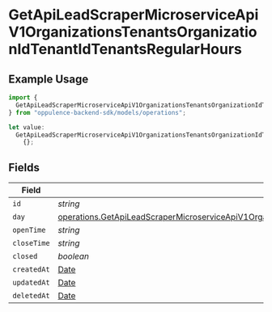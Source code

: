 # GetApiLeadScraperMicroserviceApiV1OrganizationsTenantsOrganizationIdTenantIdTenantsRegularHours

## Example Usage

```typescript
import {
  GetApiLeadScraperMicroserviceApiV1OrganizationsTenantsOrganizationIdTenantIdTenantsRegularHours,
} from "oppulence-backend-sdk/models/operations";

let value:
  GetApiLeadScraperMicroserviceApiV1OrganizationsTenantsOrganizationIdTenantIdTenantsRegularHours =
    {};
```

## Fields

| Field                                                                                                                                                                                                                                  | Type                                                                                                                                                                                                                                   | Required                                                                                                                                                                                                                               | Description                                                                                                                                                                                                                            |
| -------------------------------------------------------------------------------------------------------------------------------------------------------------------------------------------------------------------------------------- | -------------------------------------------------------------------------------------------------------------------------------------------------------------------------------------------------------------------------------------- | -------------------------------------------------------------------------------------------------------------------------------------------------------------------------------------------------------------------------------------- | -------------------------------------------------------------------------------------------------------------------------------------------------------------------------------------------------------------------------------------- |
| `id`                                                                                                                                                                                                                                   | *string*                                                                                                                                                                                                                               | :heavy_minus_sign:                                                                                                                                                                                                                     | N/A                                                                                                                                                                                                                                    |
| `day`                                                                                                                                                                                                                                  | [operations.GetApiLeadScraperMicroserviceApiV1OrganizationsTenantsOrganizationIdTenantIdTenantsResponseDay](../../models/operations/getapileadscrapermicroserviceapiv1organizationstenantsorganizationidtenantidtenantsresponseday.md) | :heavy_minus_sign:                                                                                                                                                                                                                     | N/A                                                                                                                                                                                                                                    |
| `openTime`                                                                                                                                                                                                                             | *string*                                                                                                                                                                                                                               | :heavy_minus_sign:                                                                                                                                                                                                                     | N/A                                                                                                                                                                                                                                    |
| `closeTime`                                                                                                                                                                                                                            | *string*                                                                                                                                                                                                                               | :heavy_minus_sign:                                                                                                                                                                                                                     | N/A                                                                                                                                                                                                                                    |
| `closed`                                                                                                                                                                                                                               | *boolean*                                                                                                                                                                                                                              | :heavy_minus_sign:                                                                                                                                                                                                                     | N/A                                                                                                                                                                                                                                    |
| `createdAt`                                                                                                                                                                                                                            | [Date](https://developer.mozilla.org/en-US/docs/Web/JavaScript/Reference/Global_Objects/Date)                                                                                                                                          | :heavy_minus_sign:                                                                                                                                                                                                                     | N/A                                                                                                                                                                                                                                    |
| `updatedAt`                                                                                                                                                                                                                            | [Date](https://developer.mozilla.org/en-US/docs/Web/JavaScript/Reference/Global_Objects/Date)                                                                                                                                          | :heavy_minus_sign:                                                                                                                                                                                                                     | N/A                                                                                                                                                                                                                                    |
| `deletedAt`                                                                                                                                                                                                                            | [Date](https://developer.mozilla.org/en-US/docs/Web/JavaScript/Reference/Global_Objects/Date)                                                                                                                                          | :heavy_minus_sign:                                                                                                                                                                                                                     | N/A                                                                                                                                                                                                                                    |